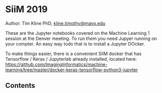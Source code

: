 # SiiM 2019

Author: Tim Kline PhD, kline.timothy@mayo.edu

These are the Jupyter notebooks covered on the Machine Learning 1 session at the Denver meeting. To run them you need Jupyer running on your compter. An easy way todo that is to install a Jupyter DOcker. 

To make things easier, there is a convenient SIIM docker that has Tensorflow / Keras / Jupyterlab already installed, located here: https://github.com/ImagingInformatics/machine-learning/tree/master/docker-keras-tensorflow-python3-jupyter

Contents
----------



